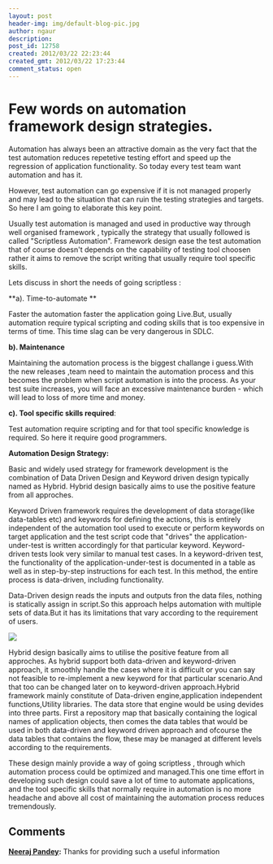 ```yaml
---
layout: post
header-img: img/default-blog-pic.jpg
author: ngaur
description: 
post_id: 12758
created: 2012/03/22 22:23:44
created_gmt: 2012/03/22 17:23:44
comment_status: open
---
```


# Few words on automation framework design strategies.

Automation has always been an attractive domain as the very fact that the test automation reduces repetetive testing effort and speed up the regression of application functionality. So today every test team want automation and has it.

However, test automation can go expensive if it is not managed properly and may lead to the situation that can ruin the testing strategies and targets. So here I am going to elaborate this key point.

Usually test automation is managed and used in productive way through well organised framework , typically the strategy that usually followed is called "Scriptless Automation". Framework design ease the test automation that of course doesn't depends on the capability of testing tool choosen rather it aims to remove the script writing that usually require tool specific skills.

Lets discuss in short the needs of going scriptless :

**a). Time-to-automate **

Faster the automation faster the application going Live.But, usually automation require typical scripting and coding skills that is too expensive in terms of time. This time slag can be very dangerous in SDLC.

**b). Maintenance**

Maintaining the automation process is the biggest challange i guess.With the new releases ,team need to maintain the automation process and this becomes the problem when script automation is into the process. As your test suite increases, you will face an excessive maintenance burden - which will lead to loss of more time and money.

**c). Tool specific skills required**: 

Test automation require scripting and for that tool specific knowledge is required. So here it require good programmers.

**Automation Design Strategy:**

Basic and widely used strategy for framework development is the combination of Data Driven Design and Keyword driven design typically named as Hybrid. Hybrid design basically aims to use the positive feature from all approches. 

Keyword Driven framework requires the development of data storage(like data-tables etc) and keywords for defining the actions, this is entirely independent of the automation tool used to execute or perform keywords on target application and the test script code that "drives" the application-under-test is written accordingly for that particular keyword. Keyword-driven tests look very similar to manual test cases. In a keyword-driven test, the functionality of the application-under-test is documented in a table as well as in step-by-step instructions for each test. In this method, the entire process is data-driven, including functionality.﻿

Data-Driven design reads the inputs and outputs fron the data files, nothing is statically assign in script.So this approach helps automation with multiple sets of data.But it has its limitations that vary according to the requirement of users.

![][1]

Hybrid design basically aims to utilise the positive feature from all approches. As hybrid support both data-driven and keyword-driven approach, it smoothly handle the cases where it is difficult or you can say not feasible to re-implement a new keyword for that particular scenario.And that too can be changed later on to keyword-driven approach.Hybrid framework mainly constitute of Data-driven engine,application independent functions,Utility libraries. The data store that engine would be using devides into three parts. First a repository map that basically containing the logical names of application objects, then comes the data tables that would be used in both data-driven and keyword driven approach and ofcourse the data tables that contains the flow, these may be managed at different levels according to the requirements.

These design mainly provide a way of going scriptless , through which automation process could be optimized and managed.This one time effort in developing such design could save a lot of time to automate applications, and the tool specific skills that normally require in automation is no more headache and above all cost of maintaining the automation process reduces tremendously.

   [1]: http://xebee.xebia.in/wp-content/uploads/2012/03/hybrid2-300x250.jpg

## Comments

**[Neeraj Pandey](#8084 "2012-03-28 14:47:23"):** Thanks for providing such a useful information

